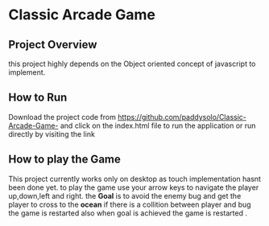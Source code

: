 # Classic Arcade Game

## Project Overview
this project highly depends on the Object oriented concept of javascript to implement. 

## How to Run

Download the project code from https://github.com/paddysolo/Classic-Arcade-Game- and click on the index.html file to run the application or run directly by visiting the link 

## How to play the Game

This project currently works only on desktop as touch implementation hasnt been done yet. to play the game use your arrow keys to navigate the player up,down,left and right. 
the **Goal** is to avoid the enemy bug and get the player to cross to the **ocean** if there is a collition between player and bug the game is restarted also when goal is achieved the game is restarted .
